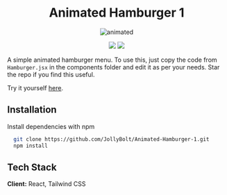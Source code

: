 <h1 align=center><b>Animated Hamburger 1</b></h1>

<p align="center">
  <img src="https://github.com/JollyBolt/Animated-Hamburger-1/assets/68071708/659e75ac-8f63-485b-8a92-b77df2625e5f" alt="animated" />
</p>

<p align="center"><img  src="https://img.shields.io/badge/react-%2320232a.svg?style=for-the-badge&logo=react&logoColor=%2361DAFB"  />
<img  src="https://img.shields.io/badge/tailwindcss-%238511FA.svg?style=for-the-badge&logo=tailwind&logoColor=white"  /></p>


A simple animated hamburger menu. To use this, just copy the code from ```Hamburger.jsx``` in the components folder and edit it as per your needs. Star the repo if you find this useful.
<br>

Try it yourself [here](https://animated-hamburger-1.netlify.app/).

<!-- ## Features

- Made using React and Tailwind CSS.
- Completely responsive.
- The contact form is integrated with smtp.js. -->



## Installation

Install dependencies with npm

```bash
  git clone https://github.com/JollyBolt/Animated-Hamburger-1.git
  npm install 
```
    
## Tech Stack

**Client:** React,  Tailwind CSS

<!-- **Server:** Node, Express -->

